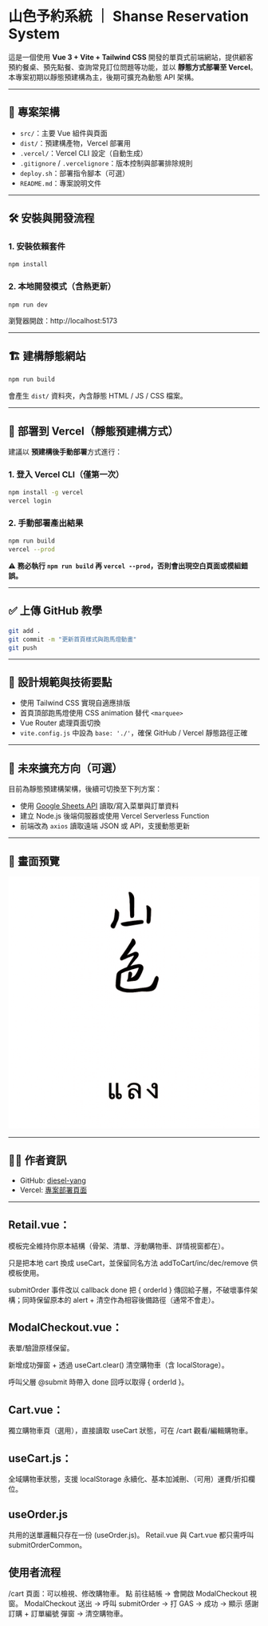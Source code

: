 # 山色予約系統 ｜ Shanse Reservation System

這是一個使用 **Vue 3 + Vite + Tailwind CSS** 開發的單頁式前端網站，提供顧客預約餐桌、預先點餐、查詢常見訂位問題等功能，並以 **靜態方式部署至 Vercel**。本專案初期以靜態預建構為主，後期可擴充為動態 API 架構。

---

## 📁 專案架構

- `src/`：主要 Vue 組件與頁面
- `dist/`：預建構產物，Vercel 部署用
- `.vercel/`：Vercel CLI 設定（自動生成）
- `.gitignore` / `.vercelignore`：版本控制與部署排除規則
- `deploy.sh`：部署指令腳本（可選）
- `README.md`：專案說明文件

---

## 🛠️ 安裝與開發流程

### 1. 安裝依賴套件

```bash
npm install
```

### 2. 本地開發模式（含熱更新）

```bash
npm run dev
```

瀏覽器開啟：http://localhost:5173

---

## 🏗️ 建構靜態網站

```bash
npm run build
```

會產生 `dist/` 資料夾，內含靜態 HTML / JS / CSS 檔案。

---

## 🚀 部署到 Vercel（靜態預建構方式）

建議以 **預建構後手動部署**方式進行：

### 1. 登入 Vercel CLI（僅第一次）

```bash
npm install -g vercel
vercel login
```

### 2. 手動部署產出結果

```bash
npm run build
vercel --prod
```

⚠️ **務必執行 `npm run build` 再 `vercel --prod`，否則會出現空白頁面或模組錯誤。**

---

## ✅ 上傳 GitHub 教學

```bash
git add .
git commit -m "更新首頁樣式與跑馬燈動畫"
git push
```

---

## 🧩 設計規範與技術要點

- 使用 Tailwind CSS 實現自適應排版
- 首頁頂部跑馬燈使用 CSS animation 替代 `<marquee>`
- Vue Router 處理頁面切換
- `vite.config.js` 中設為 `base: './'`，確保 GitHub / Vercel 靜態路徑正確

---

## 🔄 未來擴充方向（可選）

目前為靜態預建構架構，後續可切換至下列方案：

- 使用 [Google Sheets API](https://developers.google.com/sheets/api) 讀取/寫入菜單與訂單資料
- 建立 Node.js 後端伺服器或使用 Vercel Serverless Function
- 前端改為 `axios` 讀取遠端 JSON 或 API，支援動態更新

---

## 📸 畫面預覽

![首頁預覽](./public/hero-transparent.png)

---

## 🧑‍💻 作者資訊

- GitHub: [diesel-yang](https://github.com/diesel-yang)
- Vercel: [專案部署頁面](https://vue-tailwind-order.vercel.app)

---

## Retail.vue：

模板完全維持你原本結構（骨架、清單、浮動購物車、詳情視窗都在）。

只是把本地 cart 換成 useCart，並保留同名方法 addToCart/inc/dec/remove 供模板使用。

submitOrder 事件改以 callback done 把 { orderId } 傳回給子層，不破壞事件架構；同時保留原本的 alert + 清空作為相容後備路徑（通常不會走）。

## ModalCheckout.vue：

表單/驗證原樣保留。

新增成功彈窗 + 透過 useCart.clear() 清空購物車（含 localStorage）。

呼叫父層 @submit 時帶入 done 回呼以取得 { orderId }。

## Cart.vue：

獨立購物車頁（選用），直接讀取 useCart 狀態，可在 /cart 觀看/編輯購物車。

## useCart.js：

全域購物車狀態，支援 localStorage 永續化、基本加減刪、（可用）運費/折扣欄位。

## useOrder.js
共用的送單邏輯只存在一份 (useOrder.js)。
Retail.vue 與 Cart.vue 都只需呼叫 submitOrderCommon。

## 使用者流程

/cart 頁面：可以檢視、修改購物車。
點 前往結帳 → 會開啟 ModalCheckout 視窗。
ModalCheckout 送出 → 呼叫 submitOrder → 打 GAS → 成功 → 顯示 感謝訂購 + 訂單編號 彈窗 → 清空購物車。